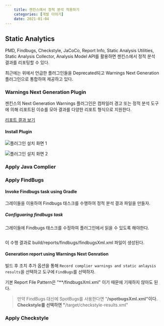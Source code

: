 ```yaml
---
    title: 젠킨스에서 정적 분석 적용하기
    categories: [개발 이야기]
    date: 2021-01-04
---
```


## Static Analytics
PMD, Findbugs, Checkstyle, JaCoCo, Report Info, Static Analysis Utilities, Static Analysis Collector, Analysis Model API를 활용하면 젠킨스에서 정적 분석 결과를 리포팅할 수 있다.

최근에는 위에서 언급한 플러그인들을 Deprecated되고 Warnings Next Generation 플러그인으로 통합하여 제공하고 있다.


### Warnings Next Generation Plugin
젠킨스의 Next Generation Warnings 플러그인은 컴파일러 경고 또는 정적 분석 도구에 의해 리포트된 이슈를 모아 결과를 다양한 리포트 형식으로 지원한다.

[리포트 결과 보기](https://ci.jenkins.io/job/Plugins/job/warnings-ng-plugin/job/master/lastStableBuild/)

#### Install Plugin
![플러그인 설치 화면 1]()

![플러그인 설치 화면 2]()


### Apply Java Complier


### Apply FindBugs

#### Invoke Findbugs task using Gradle
그레이들을 이용하여 Findbugs 태스크를 수행하여 정적 분석 결과 파일을 만들자.

##### Configuaring findbugs task
그레이들에 Findbugs 태스크를 수정하여 플러그인에서 읽을 수 있도록 해야한다.

```groovy
```


이 수행 결과로 build/reports/findbugs/findbugsXml.xml 파일이 생성된다.

#### Generation report using Warnings Next Genration
빌드 후 조치 추가 옵션을 통해 `Record complier warnings and static anlaysis results`을 선택하고 도구에 `FindBugs`를 선택하자.

기본 Report File Pattern은 "**/findbugsXml.xml" 이기 때문에 기재하지 않아도 된다.

> 만약 FindBugs 대신에 SpotBugs를 사용한다면 "**/spotbugsXml.xml"이다.
> Checkstyle를 선택하면 "**/target/checkstyle-results.xml"

### Apply Checkstyle




